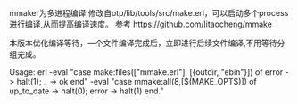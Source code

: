mmaker为多进程编译,修改自otp/lib/tools/src/make.erl，可以启动多个process进行编译,从而提高编译速度。
参考 https://github.com/litaocheng/mmake

本版本优化编译等待，一个文件编译完成后，立即进行后续文件编译,不用等待分组完成。

Usage:
erl -eval "case make:files([\"mmake.erl\"], [{outdir, \"ebin\"}]) of error -> halt(1); _ -> ok end" -eval "case mmake:all(8,[$(MAKE_OPTS)]) of up_to_date -> halt(0); error -> halt(1) end."
